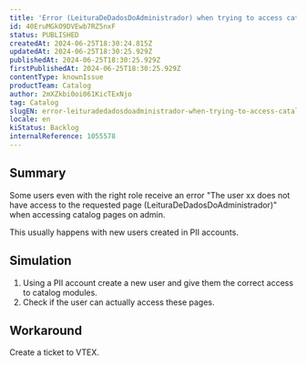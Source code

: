 ```yaml
---
title: 'Error (LeituraDeDadosDoAdministrador) when trying to access catalog pages on admin'
id: 40EruMGkO9DVEwb7RZ5nxF
status: PUBLISHED
createdAt: 2024-06-25T18:30:24.815Z
updatedAt: 2024-06-25T18:30:25.929Z
publishedAt: 2024-06-25T18:30:25.929Z
firstPublishedAt: 2024-06-25T18:30:25.929Z
contentType: knownIssue
productTeam: Catalog
author: 2mXZkbi0oi061KicTExNjo
tag: Catalog
slugEN: error-leituradedadosdoadministrador-when-trying-to-access-catalog-pages-on-admin
locale: en
kiStatus: Backlog
internalReference: 1055578
---
```


## Summary


Some users even with the right role receive an error "The user xx does not have access to the requested page (LeituraDeDadosDoAdministrador)" when accessing catalog pages on admin.

This usually happens with new users created in PII accounts.


##

## Simulation



1. Using a PII account create a new user and give them the correct access to catalog modules.
2. Check if the user can actually access these pages.


##

## Workaround


Create a ticket to VTEX.





